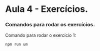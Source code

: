 # Aula 4 - Exercícios.

### Comandos para rodar os exercícios.

Comando para rodar o exercício 1:
```
npm run um
```